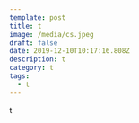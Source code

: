 ```yaml
---
template: post
title: t
image: /media/cs.jpeg
draft: false
date: 2019-12-10T10:17:16.808Z
description: t
category: t
tags:
  - t
---
```

t
